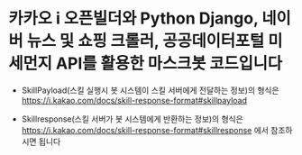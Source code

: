 # 카카오 i 오픈빌더와 Python Django, 네이버 뉴스 및 쇼핑 크롤러, 공공데이터포털 미세먼지 API를 활용한 마스크봇 코드입니다


- SkillPayload(스킬 실행시 봇 시스템이 스킬 서버에게 전달하는 정보)의 형식은 https://i.kakao.com/docs/skill-response-format#skillpayload

- Skillresponse(스킬 서버가 봇 시스템에게 반환하는 정보)의 형식은 https://i.kakao.com/docs/skill-response-format#skillresponse 에서 참조하시면 됩니다
